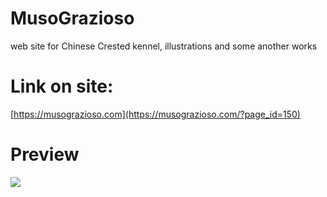 # MusoGrazioso

web site for Chinese Crested kennel, illustrations and some another works

# Link on site:

[https://musograzioso.com](https://musograzioso.com/?page_id=150)

# Preview

![](./images/preview_1.gif)
